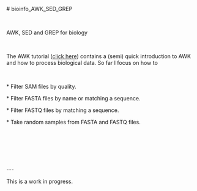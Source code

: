 \# bioinfo_AWK_SED_GREP

 

AWK, SED and GREP for biology

 

The AWK tutorial ([click here](Understanding_AWK.ipynb)) contains a (semi) quick
introduction to AWK and how to process biological data. So far I focus on how to

 

\* Filter SAM files by quality.

\* Filter FASTA files by name or matching a sequence.

\* Filter FASTQ files by matching a sequence.

\* Take random samples from FASTA and FASTQ files.

 

 

 

\---

This is a work in progress.
